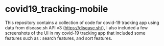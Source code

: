 # covid19_tracking-mobile
This repository contains a collection of code for covid-19 tracking app using data from disease.sh API v3 (https://disease.sh/), I also included a few screenshots of the UI in my covid-19 tracking app that included some features such as : search features, and sort features.
